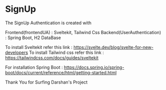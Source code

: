 # SignUp

The SignUp Authentication is created with 

Frontend(frontendUA) : Sveltekit, Tailwind Css
Backend(UserAuthentication) : Spring Boot, H2 DataBase

To install Sveltekit refer this link : https://svelte.dev/blog/svelte-for-new-developers
To install Tailwind css refer this link : https://tailwindcss.com/docs/guides/sveltekit

For installation Spring Boot : https://docs.spring.io/spring-boot/docs/current/reference/html/getting-started.html

Thank You for Surfing Darshan's Project
